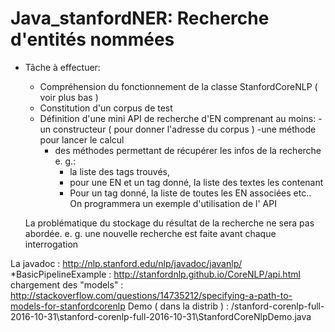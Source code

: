 # Java_stanfordNER: Recherche d'entités nommées   

- Tâche à effectuer: 
     - Compréhension du fonctionnement de la classe StanfordCoreNLP ( voir plus bas )
     - Constitution d'un corpus de test
     - Définition d'une mini  API de recherche d'EN comprenant au moins:
        -un constructeur ( pour donner l'adresse du corpus )
        -une méthode pour lancer le calcul
        * des méthodes permettant de récupérer les infos de la recherche e. g.:
            * la liste des tags trouvés, 
            * pour une EN et un tag donné, la liste des textes les contenant
            * Pour un tag donné, la liste de toutes les EN associées
        etc..
    On programmera un exemple d'utilisation de l' API 
    
    
    La problématique du stockage du résultat de la recherche ne sera pas abordée.
    e. g. une nouvelle recherche est faite avant chaque interrogation


La javadoc : http://nlp.stanford.edu/nlp/javadoc/javanlp/
*BasicPipelineExample : http://stanfordnlp.github.io/CoreNLP/api.html
chargement des "models" : http://stackoverflow.com/questions/14735212/specifying-a-path-to-models-for-stanfordcorenlp
Demo ( dans la distrib ) : <yourdistrib>/stanford-corenlp-full-2016-10-31\stanford-corenlp-full-2016-10-31\StanfordCoreNlpDemo.java
